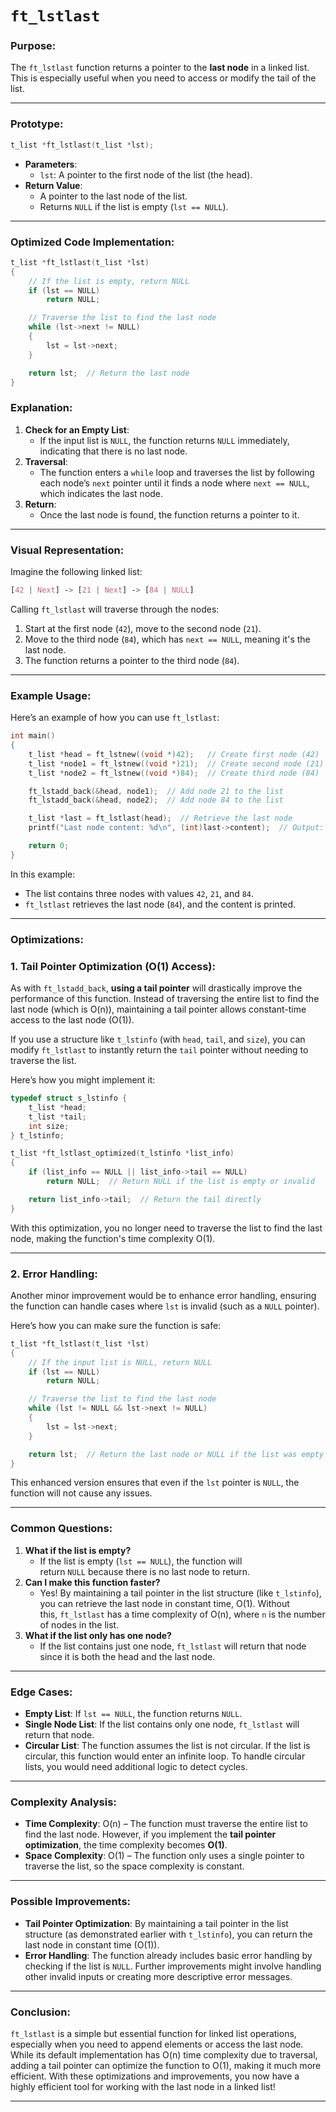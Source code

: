 # **`ft_lstlast`**

### **Purpose**:

The `ft_lstlast` function returns a pointer to the **last node** in a linked list. This is especially useful when you need to access or modify the tail of the list.

---

### **Prototype**:

```c
t_list *ft_lstlast(t_list *lst);

```

- **Parameters**:
    - `lst`: A pointer to the first node of the list (the head).
- **Return Value**:
    - A pointer to the last node of the list.
    - Returns `NULL` if the list is empty (`lst == NULL`).

---

### **Optimized Code Implementation**:

```c
t_list *ft_lstlast(t_list *lst)
{
    // If the list is empty, return NULL
    if (lst == NULL)
        return NULL;

    // Traverse the list to find the last node
    while (lst->next != NULL)
    {
        lst = lst->next;
    }

    return lst;  // Return the last node
}

```

### **Explanation**:

1. **Check for an Empty List**:
    - If the input list is `NULL`, the function returns `NULL` immediately, indicating that there is no last node.
2. **Traversal**:
    - The function enters a `while` loop and traverses the list by following each node’s `next` pointer until it finds a node where `next == NULL`, which indicates the last node.
3. **Return**:
    - Once the last node is found, the function returns a pointer to it.

---

### **Visual Representation**:

Imagine the following linked list:

```css
[42 | Next] -> [21 | Next] -> [84 | NULL]

```

Calling `ft_lstlast` will traverse through the nodes:

1. Start at the first node (`42`), move to the second node (`21`).
2. Move to the third node (`84`), which has `next == NULL`, meaning it's the last node.
3. The function returns a pointer to the third node (`84`).

---

### **Example Usage**:

Here’s an example of how you can use `ft_lstlast`:

```c
int main()
{
    t_list *head = ft_lstnew((void *)42);   // Create first node (42)
    t_list *node1 = ft_lstnew((void *)21);  // Create second node (21)
    t_list *node2 = ft_lstnew((void *)84);  // Create third node (84)

    ft_lstadd_back(&head, node1);  // Add node 21 to the list
    ft_lstadd_back(&head, node2);  // Add node 84 to the list

    t_list *last = ft_lstlast(head);  // Retrieve the last node
    printf("Last node content: %d\n", (int)last->content);  // Output: 84

    return 0;
}

```

In this example:

- The list contains three nodes with values `42`, `21`, and `84`.
- `ft_lstlast` retrieves the last node (`84`), and the content is printed.

---

### **Optimizations**:

### **1. Tail Pointer Optimization (O(1) Access)**:

As with `ft_lstadd_back`, **using a tail pointer** will drastically improve the performance of this function. Instead of traversing the entire list to find the last node (which is O(n)), maintaining a tail pointer allows constant-time access to the last node (O(1)).

If you use a structure like `t_lstinfo` (with `head`, `tail`, and `size`), you can modify `ft_lstlast` to instantly return the `tail` pointer without needing to traverse the list.

Here’s how you might implement it:

```c
typedef struct s_lstinfo {
    t_list *head;
    t_list *tail;
    int size;
} t_lstinfo;

t_list *ft_lstlast_optimized(t_lstinfo *list_info)
{
    if (list_info == NULL || list_info->tail == NULL)
        return NULL;  // Return NULL if the list is empty or invalid

    return list_info->tail;  // Return the tail directly
}

```

With this optimization, you no longer need to traverse the list to find the last node, making the function's time complexity O(1).

---

### **2. Error Handling**:

Another minor improvement would be to enhance error handling, ensuring the function can handle cases where `lst` is invalid (such as a `NULL` pointer).

Here’s how you can make sure the function is safe:

```c
t_list *ft_lstlast(t_list *lst)
{
    // If the input list is NULL, return NULL
    if (lst == NULL)
        return NULL;

    // Traverse the list to find the last node
    while (lst != NULL && lst->next != NULL)
    {
        lst = lst->next;
    }

    return lst;  // Return the last node or NULL if the list was empty
}

```

This enhanced version ensures that even if the `lst` pointer is `NULL`, the function will not cause any issues.

---

### **Common Questions**:

1. **What if the list is empty?**
    - If the list is empty (`lst == NULL`), the function will return `NULL` because there is no last node to return.
2. **Can I make this function faster?**
    - Yes! By maintaining a tail pointer in the list structure (like `t_lstinfo`), you can retrieve the last node in constant time, O(1). Without this, `ft_lstlast` has a time complexity of O(n), where `n` is the number of nodes in the list.
3. **What if the list only has one node?**
    - If the list contains just one node, `ft_lstlast` will return that node since it is both the head and the last node.

---

### **Edge Cases**:

- **Empty List**: If `lst == NULL`, the function returns `NULL`.
- **Single Node List**: If the list contains only one node, `ft_lstlast` will return that node.
- **Circular List**: The function assumes the list is not circular. If the list is circular, this function would enter an infinite loop. To handle circular lists, you would need additional logic to detect cycles.

---

### **Complexity Analysis**:

- **Time Complexity**: O(n) – The function must traverse the entire list to find the last node. However, if you implement the **tail pointer optimization**, the time complexity becomes **O(1)**.
- **Space Complexity**: O(1) – The function only uses a single pointer to traverse the list, so the space complexity is constant.

---

### **Possible Improvements**:

- **Tail Pointer Optimization**: By maintaining a tail pointer in the list structure (as demonstrated earlier with `t_lstinfo`), you can return the last node in constant time (O(1)).
- **Error Handling**: The function already includes basic error handling by checking if the list is `NULL`. Further improvements might involve handling other invalid inputs or creating more descriptive error messages.

---

### **Conclusion**:

`ft_lstlast` is a simple but essential function for linked list operations, especially when you need to append elements or access the last node. While its default implementation has O(n) time complexity due to traversal, adding a tail pointer can optimize the function to O(1), making it much more efficient. With these optimizations and improvements, you now have a highly efficient tool for working with the last node in a linked list!

---

